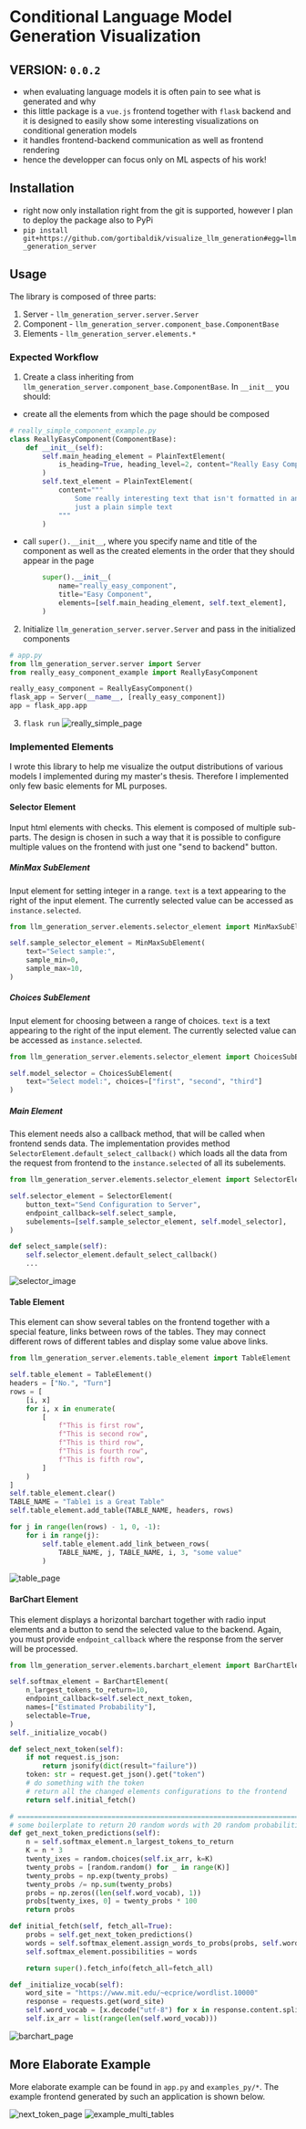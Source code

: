 # Conditional Language Model Generation Visualization

## VERSION: `0.0.2`

- when evaluating language models it is often pain to see what is generated and why
- this little package is a `vue.js` frontend together with `flask` backend and it is designed to easily show some interesting visualizations on conditional generation models
- it handles frontend-backend communication as well as frontend rendering
- hence the developper can focus only on ML aspects of his work!

## Installation

- right now only installation right from the git is supported, however I plan to deploy the package also to PyPi
- `pip install git+https://github.com/gortibaldik/visualize_llm_generation#egg=llm_generation_server`

## Usage

The library is composed of three parts:

1. Server - `llm_generation_server.server.Server`
2. Component - `llm_generation_server.component_base.ComponentBase`
3. Elements - `llm_generation_server.elements.*`

### Expected Workflow

1. Create a class inheriting from `llm_generation_server.component_base.ComponentBase`. In `__init__` you should:

- create all the elements from which the page should be composed

```python
# really_simple_component_example.py
class ReallyEasyComponent(ComponentBase):
    def __init__(self):
        self.main_heading_element = PlainTextElement(
            is_heading=True, heading_level=2, content="Really Easy Component"
        )
        self.text_element = PlainTextElement(
            content="""
                Some really interesting text that isn't formatted in any way, it is
                just a plain simple text
            """
        )
```

- call `super().__init__`, where you specify name and title of the component as well as the created elements in the order that they should appear in the page

```python
        super().__init__(
            name="really_easy_component",
            title="Easy Component",
            elements=[self.main_heading_element, self.text_element],
        )
```

2. Initialize `llm_generation_server.server.Server` and pass in the initialized components

```python
# app.py
from llm_generation_server.server import Server
from really_easy_component_example import ReallyEasyComponent

really_easy_component = ReallyEasyComponent()
flask_app = Server(__name__, [really_easy_component])
app = flask_app.app
```

3. `flask run`
   ![really_simple_page](./readme_images/really_simple_page.png)

### Implemented Elements

I wrote this library to help me visualize the output distributions of various models I implemented during my master's thesis. Therefore I implemented only few basic elements for ML purposes.

#### Selector Element

Input html elements with checks. This element is composed of multiple sub-parts. The design is chosen in such a way that it is possible to configure multiple values on the frontend with just one "send to backend" button.

##### MinMax SubElement

Input element for setting integer in a range. `text` is a text appearing to the right of the input element. The currently selected value can be accessed as `instance.selected`.

```python
from llm_generation_server.elements.selector_element import MinMaxSubElement

self.sample_selector_element = MinMaxSubElement(
    text="Select sample:",
    sample_min=0,
    sample_max=10,
)
```

##### Choices SubElement

Input element for choosing between a range of choices. `text` is a text appearing to the right of the input element. The currently selected value can be accessed as `instance.selected`.

```python
from llm_generation_server.elements.selector_element import ChoicesSubElement

self.model_selector = ChoicesSubElement(
    text="Select model:", choices=["first", "second", "third"]
)
```

##### Main Element

This element needs also a callback method, that will be called when frontend sends data. The implementation provides method `SelectorElement.default_select_callback()` which loads all the data from the request from frontend to the `instance.selected` of all its subelements.

```python
from llm_generation_server.elements.selector_element import SelectorElement

self.selector_element = SelectorElement(
    button_text="Send Configuration to Server",
    endpoint_callback=self.select_sample,
    subelements=[self.sample_selector_element, self.model_selector],
)

def select_sample(self):
    self.selector_element.default_select_callback()
    ...
```

![selector_image](./readme_images/selector.png)

#### Table Element

This element can show several tables on the frontend together with a special feature, links between rows of the tables. They may connect different rows of different tables and display some value above links.

```python
from llm_generation_server.elements.table_element import TableElement

self.table_element = TableElement()
headers = ["No.", "Turn"]
rows = [
    [i, x]
    for i, x in enumerate(
        [
            f"This is first row",
            f"This is second row",
            f"This is third row",
            f"This is fourth row",
            f"This is fifth row",
        ]
    )
]
self.table_element.clear()
TABLE_NAME = "Table1 is a Great Table"
self.table_element.add_table(TABLE_NAME, headers, rows)

for j in range(len(rows) - 1, 0, -1):
    for i in range(j):
        self.table_element.add_link_between_rows(
            TABLE_NAME, j, TABLE_NAME, i, 3, "some value"
        )
```

![table_page](./readme_images/table.png)

#### BarChart Element

This element displays a horizontal barchart together with radio input elements and a button to send the selected value to the backend. Again, you must provide `endpoint_callback` where the response from the server will be processed.

```python
from llm_generation_server.elements.barchart_element import BarChartElement

self.softmax_element = BarChartElement(
    n_largest_tokens_to_return=10,
    endpoint_callback=self.select_next_token,
    names=["Estimated Probability"],
    selectable=True,
)
self._initialize_vocab()

def select_next_token(self):
    if not request.is_json:
        return jsonify(dict(result="failure"))
    token: str = request.get_json().get("token")
    # do something with the token
    # return all the changed elements configurations to the frontend
    return self.initial_fetch()

# =======================================================================
# some boilerplate to return 20 random words with 20 random probabilities
def get_next_token_predictions(self):
    n = self.softmax_element.n_largest_tokens_to_return
    K = n * 3
    twenty_ixes = random.choices(self.ix_arr, k=K)
    twenty_probs = [random.random() for _ in range(K)]
    twenty_probs = np.exp(twenty_probs)
    twenty_probs /= np.sum(twenty_probs)
    probs = np.zeros((len(self.word_vocab), 1))
    probs[twenty_ixes, 0] = twenty_probs * 100
    return probs

def initial_fetch(self, fetch_all=True):
    probs = self.get_next_token_predictions()
    words = self.softmax_element.assign_words_to_probs(probs, self.word_vocab)
    self.softmax_element.possibilities = words

    return super().fetch_info(fetch_all=fetch_all)

def _initialize_vocab(self):
    word_site = "https://www.mit.edu/~ecprice/wordlist.10000"
    response = requests.get(word_site)
    self.word_vocab = [x.decode("utf-8") for x in response.content.splitlines()]
    self.ix_arr = list(range(len(self.word_vocab)))
```

![barchart_page](./readme_images/softmax.png)

## More Elaborate Example

More elaborate example can be found in `app.py` and `examples_py/*`. The example frontend generated by such an application is shown below.

![next_token_page](./readme_images/example_next_token.png)
![example_multi_tables](./readme_images/example_dialogue.png)

